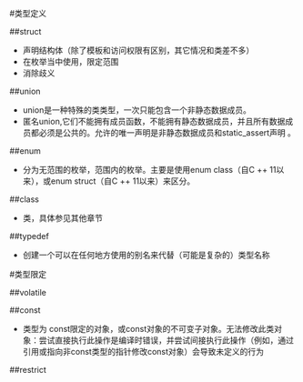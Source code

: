 #类型定义

##struct

* 声明结构体（除了模板和访问权限有区别，其它情况和类差不多）
* 在枚举当中使用，限定范围
* 消除歧义

##union
* union是一种特殊的类类型，一次只能包含一个非静态数据成员。
* 匿名union,它们不能拥有成员函数，不能拥有静态数据成员，并且所有数据成员都必须是公共的。允许的唯一声明是非静态数据成员和static_assert声明 。

##enum

* 分为无范围的枚举，范围内的枚举。主要是使用enum class（自C ++ 11以来），或enum struct（自C ++ 11以来）来区分。

##class
* 类，具体参见其他章节

##typedef
* 创建一个可以在任何地方使用的别名来代替（可能是复杂的）类型名称

#类型限定

##volatile

##const

* 类型为 const限定的对象，或const对象的不可变子对象。无法修改此类对象：尝试直接执行此操作是编译时错误，并尝试间接执行此操作（例如，通过引用或指向非const类型的指针修改const对象）会导致未定义的行为

##restrict